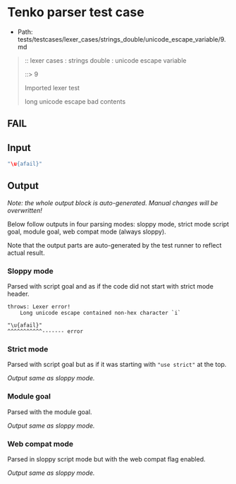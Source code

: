 # Tenko parser test case

- Path: tests/testcases/lexer_cases/strings_double/unicode_escape_variable/9.md

> :: lexer cases : strings double : unicode escape variable
>
> ::> 9
>
> Imported lexer test
>
> long unicode escape bad contents

## FAIL

## Input

`````js
"\u{afail}"
`````

## Output

_Note: the whole output block is auto-generated. Manual changes will be overwritten!_

Below follow outputs in four parsing modes: sloppy mode, strict mode script goal, module goal, web compat mode (always sloppy).

Note that the output parts are auto-generated by the test runner to reflect actual result.

### Sloppy mode

Parsed with script goal and as if the code did not start with strict mode header.

`````
throws: Lexer error!
    Long unicode escape contained non-hex character `i`

"\u{afail}"
^^^^^^^^^^^------- error
`````

### Strict mode

Parsed with script goal but as if it was starting with `"use strict"` at the top.

_Output same as sloppy mode._

### Module goal

Parsed with the module goal.

_Output same as sloppy mode._

### Web compat mode

Parsed in sloppy script mode but with the web compat flag enabled.

_Output same as sloppy mode._
